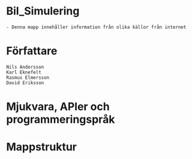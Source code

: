 # Bil_Simulering
	- Denna mapp innehåller information från olika källor från internet

# Författare
	Nils Andersson
	Karl Eknefelt
	Rasmus Elmersson
	David Eriksson
# Mjukvara, APIer och programmeringspråk

# Mappstruktur

